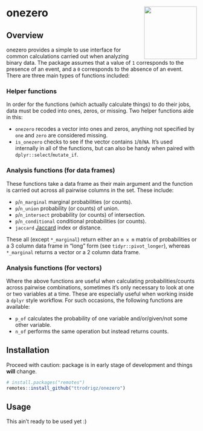 
<!-- README.md is generated from README.Rmd. Please edit that file -->

# onezero <img src='logo/logo2.png' align="right" height="139" />

## Overview

onezero provides a simple to use interface for common calculations
carried out when analyzing binary data. The package assumes that a value
of `1` corresponds to the presence of an event, and a `0` corresponds to
the absence of an event. There are three main types of functions
included:

### Helper functions

In order for the functions (which actually calculate things) to do their
jobs, data must be coded into ones, zeros, or missing. Two helper
functions aide in this:

  - `onezero` recodes a vector into ones and zeros, anything not
    specified by `one` and `zero` are considered missing.
  - `is_onezero` checks to see if the vector contains `1`/`0`/`NA`. It’s
    used internally in all of the functions, but can also be handy when
    paired with `dplyr::select`/`mutate_if`.

### Analysis functions (for data frames)

These functions take a data frame as their main argument and the
function is carried out across all pairwise columns in the set. These
include:

  - `p`/`n_marginal` marginal probabilities (or counts).
  - `p`/`n_union` probability (or counts) of union.
  - `p`/`n_intersect` probability (or counts) of intersection.
  - `p`/`n_conditional` conditional probabilities (or counts).
  - `jaccard` [Jaccard](https://en.wikipedia.org/wiki/Jaccard_index)
    index or distance.

These all (except `*_marginal`) return either an `m x m` matrix of
probabilities or a 3 column data frame in “long” form (see
`tidyr::pivot_longer`), whereas `*_marginal` returns a vector or a 2
column data frame.

### Analysis functions (for vectors)

Where the above functions are useful when calculating
probabilities/counts across pairwise combinations, sometimes it’s only
necessary to look at one or two variables at a time. These are
especially useful when working inside a `dplyr` style workflow. For such
occasions, the following functions are available:

  - `p_of` calculates the probability of one variable and/or/given/not
    some other variable.
  - `n_of` performs the same operation but instead returns counts.

## Installation

Proceed with caution: package is in early stage of development and
things **will** change.

``` r
# install.packages("remotes")
remotes::install_github("ttrodrigz/onezero")
```

## Usage

This ain’t ready to be used yet :)
